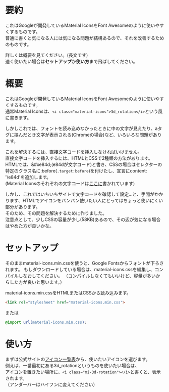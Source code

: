 # 要約
これはGoogleが開発しているMaterial IconsをFont Awesomeのように使いやすくするものです。<br>
普通に書くと気になる人には気になる問題が結構あるので、それを改善するためのものです。<br>

詳しくは概要を見てください。(長文です)<br>
速く使いたい場合は<b>セットアップ</b>か<b>使い方</b>まで飛ばしてください。<br>

# 概要
これはGoogleが開発しているMaterial IconsをFont Awesomeのように使いやすくするものです。<br>
通常Material Iconsは、`<i class="material-icons">3d_rotation</i>`という風に書きます。<br>

しかしこれでは、フォントを読み込めなかったときに中の文字が見えたり、aタグに挟んだとき文字が表示される(Chromeの場合)など、いろいろな問題があります。<br>

これを解決するには、直接文字コードを挿入しなければいけません。<br>
直接文字コードを挿入するには、HTMLとCSSで2種類の方法があります。<br>
HTMLでは、&amp;#xe84d;(e84dが文字コード)と書き、CSSの場合はセレクターの特定のクラス名に:before(`.target:before`)を付けたし、宣言にcontent: '\\e84d'を追加します。<br>
(Material Iconsのそれぞれの文字コードは<a href="https://github.com/google/material-design-icons/blob/master/iconfont/codepoints">ここに</a>書かれています)<br>

しかし、これではいちいちサイトで文字コードを確認して設定…と、手間がかかります、HTMLでアイコンをバンバン使いたい人にとってはちょっと使いにくい部分があります。<br>
そのため、その問題を解決するために作りました。<br>
注意点として、少しCSSの容量が少し(58KB)あるので、その辺が気になる場合はやめた方が良いかな。<br>

# セットアップ
そのままmaterial-icons.min.cssを使うと、Google Fontsからフォントが下ろされます。
もしダウンロードしている場合は、material-icons.cssを編集し、コンパイルしなおしてください。
（コンパイルしなくてもいいけど、容量が多いからした方が良いと思います。）

material-icons.min.cssをHTMLまたはCSSから読み込みます。
```html
<link rel="stylesheet" href="material-icons.min.css">
```
または
```css
@import url(material-icons.min.css);
```

# 使い方
まずは公式サイトの<a href="https://material.io/resources/icons/">アイコン一覧表</a>から、使いたいアイコンを選びます。<br>
例えば、一番最初にある3d_rotationというものを使いたい場合は、<br>
アイコンを置きたい場所に、`<i class="mi-3d-rotation"></i>`と書くと、表示されます。<br>
（アンダーバーはハイフンに変えてください）<br>

